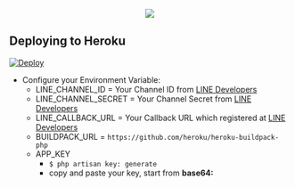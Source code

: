 <p align="center"><img src="https://laravel.com/assets/img/components/logo-laravel.svg"></p>

## Deploying to Heroku

[![Deploy](https://www.herokucdn.com/deploy/button.svg)](https://heroku.com/deploy)

- Configure your Environment Variable:
	- LINE\_CHANNEL\_ID = Your Channel ID from [LINE Developers](developers.line.me)
	- LINE\_CHANNEL\_SECRET = Your Channel Secret from [LINE Developers](developers.line.me)
	- LINE\_CALLBACK\_URL = Your Callback URL which registered at [LINE Developers](developers.line.me)
	- BUILDPACK_URL = `https://github.com/heroku/heroku-buildpack-php`
	- APP_KEY
		- `$ php artisan key: generate`
		- copy and paste your key, start from **base64:**
	
